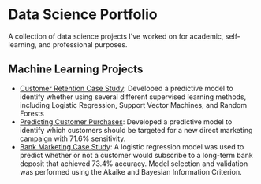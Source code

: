 # Data Science Portfolio

A collection of data science projects I've worked on for academic, self-learning, and professional purposes.

## Machine Learning Projects

- [Customer Retention Case Study](https://rpubs.com/kellibelcher/769293): Developed a predictive model to identify whether  using several different supervised learning methods, including Logistic Regression, Support Vector Machines, and Random Forests
- [Predicting Customer Purchases](https://rpubs.com/kellibelcher/735222): Developed a predictive model to identify which customers should be targeted for a new direct marketing campaign with 71.6% sensitivity. 
- [Bank Marketing Case Study](https://rpubs.com/kellibelcher/726187): A logistic regression model was used to predict whether or not a customer would subscribe to a long-term bank deposit that achieved 73.4% accuracy. Model selection and validation was performed using the Akaike and Bayesian Information Criterion.
